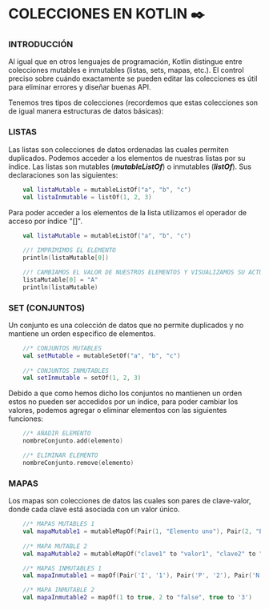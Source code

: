 # COLECCIONES EN KOTLIN :black_nib:
### INTRODUCCIÓN
Al igual que en otros lenguajes de programación, Kotlin distingue entre colecciones mutables e inmutables (listas, sets, mapas, etc.). El
control preciso sobre cuándo exactamente se pueden editar las colecciones es útil para eliminar errores y diseñar buenas API.

Tenemos tres tipos de colecciones (recordemos que estas colecciones son de igual manera estructuras de datos básicas):
### LISTAS
Las listas son colecciones de datos ordenadas las cuales permiten duplicados. Podemos acceder a los elementos de nuestras listas por su
índice. Las listas son mutables (<b><i>mutableListOf</i></b>) o inmutables (<b><i>listOf</i></b>). Sus declaraciones son las siguientes:
```kt
    val listaMutable = mutableListOf("a", "b", "c")
    val listaInmutable = listOf(1, 2, 3)
```
Para poder acceder a los elementos de la lista utilizamos el operador de acceso por índice "[]".
```kt
    val listaMutable = mutableListOf("a", "b", "c")
    
    //! IMPRIMIMOS EL ELEMENTO
    println(listaMutable[0])

    //! CAMBIAMOS EL VALOR DE NUESTROS ELEMENTOS Y VISUALIZAMOS SU ACTUALIZACIÓN
    listaMutable[0] = "A"
    println(listaMutable)
```

### SET (CONJUNTOS)
Un conjunto es una colección de datos que no permite duplicados y no mantiene un orden especifico de elementos.
```kt
    //* CONJUNTOS MUTABLES
    val setMutable = mutableSetOf("a", "b", "c")
    
    //* CONJUNTOS INMUTABLES
    val setInmutable = setOf(1, 2, 3)
```
Debido a que como hemos dicho los conjuntos no mantienen un orden estos no pueden ser accedidos por un índice, para poder cambiar los
valores, podemos agregar o eliminar elementos con las siguientes funciones:
```kt
    //* AÑADIR ELEMENTO
    nombreConjunto.add(elemento)

    //* ELIMINAR ELEMENTO
    nombreConjunto.remove(elemento)
```

### MAPAS
Los mapas son colecciones de datos las cuales son pares de clave-valor, donde cada clave está asociada con un valor único.
```kt
    //* MAPAS MUTABLES 1
    val mapaMutable1 = mutableMapOf(Pair(1, "Elemento uno"), Pair(2, "Elemento dos"), Pair(3, "Elemento tres"))
    
    //* MAPA MUTABLE 2
    val mapaMutable2 = mutableMapOf("clave1" to "valor1", "clave2" to "valor2", "clave3" to "valor3")

    //* MAPAS INMUTABLES 1 
    val mapaInmutable1 = mapOf(Pair('I', '1'), Pair('P', '2'), Pair('N', '3'))

    //* MAPA INMUTABLE 2
    val mapaInmutable2 = mapOf(1 to true, 2 to "false", true to '3')
```
